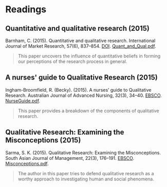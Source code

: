 # Readings

## Quantitative and qualitative research (2015)

Barnham, C. (2015). Quantitative and qualitative research. International Journal of Market Research, 57(6), 837–854. [DOI](https://doi-org.proxy1.ncu.edu/10.2501/IJMR-2015-070). [Quant_and_Qual.pdf](Quant_and_Qual.pdf).

> This paper uncovers the influence of quantitative beliefs in forming our perceptions of the research process in general.

## A nurses' guide to Qualitative Research (2015)

Ingham-Broomfield, R. (Becky). (2015). A nurses’ guide to Qualitative Research. Australian Journal of Advanced Nursing, 32(3), 34–40. [EBSCO](https://search-ebscohost-com.proxy1.ncu.edu/login.aspx?direct=true&db=ccm&AN=103770407&site=eds-live). [NurseGuide.pdf](NurseGuide.pdf).

> This paper provides a breakdown of the components of qualitative research.

## Qualitative Research: Examining the Misconceptions (2015)

Sarma, S. K. (2015). Qualitative Research: Examining the Misconceptions. South Asian Journal of Management, 22(3), 176–191. [EBSCO](https://search-ebscohost-com.proxy1.ncu.edu/login.aspx?direct=true&db=bth&AN=110908596&site=eds-live). [Misconceptions.pdf](Misconceptions.pdf).

> The author in this paper tries to defend qualitative research as a worthy approach to investigating human and social phenomena.

